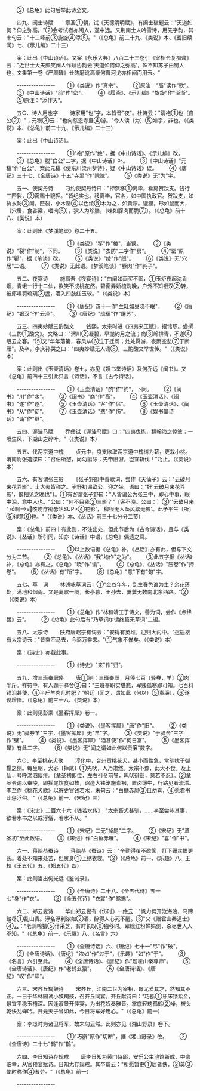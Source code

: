 <!-- { "loadSidebar": true } -->
　　②《总龟》此句后举此诗全文。 

　　四九、闽士诗赋 
　　章圣①朝，试《天德清明赋》，有闽士破题云："天道如何？仰之弥高。"②会考试者亦闽人，遂中选。又荆南士人吟雪诗，用先字韵，其末句云："十二峰前③旋旋④添⑤。"（《总龟》前二十九、《类说》本、《耆旧续闻》七、《示儿编》二十三） 

　　案：此出《中山诗话》。又案《永乐大典》八百二十三卷引《宰相令复痴聋》云："近世士大夫颇笑闽人作赋协韵云'天道如何仰之弥高'，殊不知苏子由蜀人也，文集第一卷《严颜碑》长韵磨讹高豪何曹河戈亦相间而用云。" 

　　---------------- 
　　①《类说》作"真宗"。 
　　②原注："高"读作"歌"。 
　　③《中山诗话》"前"作"峦"。 
　　④《履斋》、《示儿编》"旋旋"作"渐渐"。 
　　⑤原注："添作天"。 

　　五○、诗人用也字 
　　诗家用"也"字，本皆音"夜"。杜诗云："清袍①也〔自公②〕"；元稹③云："也向慈恩寺里④游。"今人读〔为〕⑤如字，非也。（《类说》本、《总龟》前二十九、《示儿编》二十三） 

　　案：此出《中山诗话》。 

　　---------------- 
　　①"袍"原作"绝"，据《中山诗话》、《示儿编》改。 
　　②《总龟》脱"白公"二字，据《中山诗话》补。 
　　③《中山诗话》"元稹"作"白公"。案此元稹《使东川梁州梦诗》，疑《中山诗话》误。 
　　④《唐纪》三十七、《全唐诗》十五"寺里"作"院院"。 
　　⑤《类说》无"为"字。 

　　五一、使契丹诗 
　　刁约使契丹诗曰："押燕移①离毕，看房贺跋支。饯行三匹裂，②密赐十貔狸。"皆纪实也。移离毕，官名，如中国执政官。贺跋支，如执衣防③阁。匹裂，小木罂④以色绫⑤木为之，如黄漆。貔狸，形如鼠而大，〔穴居，食谷粱，嗜肉⑥〕，狄人为珍膳，〔味如豚肉而脆⑦〕。（《总龟》前十八、《类说》本） 

　　案：此则出《梦溪笔谈》卷二十五。 

　　---------------- 
　　①《类说》"移"作"棱"，当误。 
　　②《类说》"裂"作"制"，下同。 
　　③《类说》"衣防"二字作"房"。 
　　④"罂"原作"瞿"，据《笔谈》改。 
　　⑤《类说》"绫"作"绶"。 
　　⑥《类说》无"穴居"二语。 
　　⑦《类说》无此语。《梦溪笔谈》"豚肉"作"豘子"。 

　　五二、夜宴诗 
　　施肩吾《夜宴诗》："曲阑如画买不眠，①玉炉夜起沈香烟，青蛾一行十二仙，欲笑不成桃花然。碧窗弄娇梳洗晚，户外不知银汉②转，被郎嗅罚琉璃③盏，酒入四肢红玉软。"（《类说》本） 

　　---------------- 
　　①《唐纪》四十一作"兰缸如昼晓不眠"。 
　　②《唐纪》"银汉"作"云泽"。 
　　③《唐纪》"琉璃"作"屠苏"。 

　　五三、四夷妙赋三酌酸文 
　　钱熙，太宗时进《四夷来王赋》，擢馆职。尝撰《三酌①酸文》。文略曰："渭川②凝碧，早抛钓月之流；商③岭排青，不遂④眠云之客。"⑤又"年年落第，春风从⑥泣于迁莺；处处羁游，夜雨空悲⑦于断雁"。及卒，李庆孙哭之曰："四夷妙赋无人诵⑧，三酌酸文举世传。"（《类说》本） 

　　案：此则出《玉壶清话》卷七，亦见《娱书堂诗话》及何乔远《闽书》。又《总龟》前四十三引此只言《诗话》，不言《古今诗话》。 

　　---------------- 
　　①《玉壶清话》"酌"作"钓"，下同。 
　　②《闽书》"川"作"水"。 
　　③《闽书》"商"作"高"。 
　　④《玉壶清话》、《闽书》"遂"作"逐"。 
　　⑤《玉壶清话》"客"作"侣"。 
　　⑥《玉壶清话》、《闽书》"从"作"徒"。 
　　⑦《玉壶清话》"悲"作"伤"。 
　　⑧《娱书堂诗话》"诵"作"继"。 

　　五四、渥洼马赋 
　　乔彝试《渥洼马赋》曰："四夷曳练，翻翰海之惊波；一喷生风，下湖山之碎叶。"（《类说》本） 

　　五五、伐两京道中槐 
　　贞元中，度支欲取两京道中槐树为薪，更栽小桃。渭南尉张造牒曰："召伯所憇，尚勿翦除；先帝旧游，岂宜斩伐！"乃止。（《类说》本） 

　　五六、有客谓张三影 
　　〔张子野郎中善歌词，尝作《天仙子》云："云破月来花弄影"，士大夫皆称之。子野初谒欧公，迎之坐，语曰："好'云破月来花弄影'，恨相见之晚也"〕。①有客谓张子野曰："人皆谓公为张三中，即心中事，眼中泪，意中人也。"公曰："何不目我②三影？"〔客不晓。公曰：〕③"'云破月来ㄅ啊咳崂疗鹆毖咕SUP>④花影'，'柳径无人坠风絮无影'。此予平生〔所〕⑤得意⑥也。"（《类说》本、《丛话》前三十七分分二节） 

　　案：《总龟》前四十有此则，不注出处，但此节后为《古今诗话》，且与《类说》、《丛话》所引同，知亦《诗话》中语，《总龟》偶遗之耳。 

　　---------------- 
　　①以上数语据《总龟》补。《丛话》亦有此，但与下文分为二节。 
　　②《总龟》、《丛话》"我"均作"之为"。 
　　③此五字据《丛话》补，《总龟》亦有之，《总龟》"晓"作"谕"。 
　　④《总龟》、《丛话》"压卷"作"押卷"。 
　　⑤《丛话》有"所"字。 
　　⑥《总龟》"意"下有"句"字。 

　　五七、草　词 
　　林逋咏草词云：①"金谷年年，乱生春色谁为主？余花落处，满地和烟雨。又是离歌一阕，长亭暮，王孙去，萋萋无数南北东西路。"②（《类说》本） 

　　---------------- 
　　①《总龟》作"林和靖工于诗文，善为词，尝作《点绛唇》云"。 
　　②《总龟》此句后有"乃草词尔谓终篇无草词"二语。 

　　五八、太宗诗 
　　陕府唐昭宗有词云："安得有英堆，迎归大内中。"逍遥楼有太宗诗云："昔乘匹马去，今驱万乘来。"①气象不侔矣。（《类说》本） 

　　案：《诗史》亦载此事。 

　　---------------- 
　　①《诗史》"来"作"归"。 

　　五九、增三班奉职俸 
　　唐①制：三班奉职，月俸七百〔驿券，羊〕②肉半斤。祥符中，有人题于驿舍③曰："三班奉职实堪悲，卑贱孤寒即可知。七百料钱洎甚使，④半斤羊肉几时肥？"朝廷〔闻之，谓如此（何以）⑤责廉〕，⑥遂议增俸。（《总龟》前三十八、《类说》本） 

　　案：此则见彭乘《墨客挥犀》卷一。 

　　---------------- 
　　①《类说》、《墨客挥犀》"唐"作"旧"。 
　　②《类说》无"驿券羊"三字，《墨客挥犀》无"羊"字。 
　　③《类说》"于驿舍"三字作"壁"。 
　　④《类说》、《墨客挥犀》"洎甚使"作"何日富"。 
　　⑤《墨客挥犀》有此二字。 
　　⑥《类说》无"闻之谓如此何以责廉"数字。 

　　六○、李至桃花犬歌 
　　淳化中，合州贡桃花犬，甚小而性急，常驯扰于御榻之侧。每坐朝，犬必〔掉尾〕①先吠，人乃肃然。太宗不豫，此犬不食。及上仙，号呼涕泗瘦瘠。〔章圣初即位，左右引令前导，鸣吠徘徊，意若不忍〕。②章圣令谕以奉陵，即摇尾饮食如故，诏造大铁笼施素裀，置卤簿中，行路见者流涕。李至作《桃花犬歌》以寄史官钱若水，末句云："白麟赤凤③且勿喜，④愿君书此惩浮俗。"（《总龟》前一、《宋纪》三） 

　　案：《宋史》二百六十六《钱若水传》："太宗畜犬甚驯，......李至尝咏其事，欲若水书之以戒浮俗，若水不从。" 

　　---------------- 
　　①《宋纪》二无"掉尾"二字。 
　　②《宋纪》无"章圣初"至此数语。 
　　③《宋纪》作"白鱼赤雁"。 
　　④《宋纪》"喜"作"书"。 

　　六一、蒋贻恭蚕诗 
　　蒋贻恭《蚕诗》云："辛勤得茧不盈筐，灯下缫丝恨更长。着处不知来处苦，但贪身①上绣衣裳。"②（《总龟》前一、《乐趣》八、王校《王五代》五、《郑五代》四） 

　　案：此则当出何光远《鉴诫录》。 

　　---------------- 
　　①《全唐诗》二十八、《全五代诗》五十七"身"作"衣"。 
　　②《全五代诗》"衣裳"作"鸳鸯"。 

　　六二、郑云叟诗 
　　华山郑云叟有《伤时》一绝云："帆力劈开沧海浪，马蹄踏尽①乱山青。浮名浮利浓如②酒，醉得人心死不醒。③"又《赠霍山秦道士》④云："老鸦啼猿⑤伴采芝，有时长叹⑥独移时。翠蛾红粉婵娟剑，杀尽世人人不知。"（《总龟》前一、《乐趣》八、《名言》六） 

　　---------------- 
　　①《全唐诗话》六、《唐纪》七十一"尽"作"破"。 
　　②《全唐诗话》、《唐纪》"浓如"作"过于"，《乐趣》"如"作"于"。 
　　③《名言》六引至此。 
　　④《全唐诗话》、《唐纪》作"题霍山秦尊师"。 
　　⑤《全唐诗话》、《唐纪》作"老鹤玄猿"。 
　　⑥《全唐诗话》、《唐纪》"叹"作"啸"。 

　　六三、宋齐丘羯鼓诗 
　　宋齐丘，江南二世为宰相，璟尤爱其才，然知其不正。一日于华林园试小妓羯鼓，召齐丘同宴。齐丘献诗曰："巧斵①牙床镂紫金，最宜平稳玉槽深。因逢淑景开佳宴，为出花奴奏雅音。掌底轻璁孤鹤②噪，枝头乾快乱蝉吟。开元天子曾如此，今日将军好用心。"（《总龟》前一） 

　　案：李璟时为诸卫将军，故末句云然。此则亦见《湘山野录》卷下。 

　　---------------- 
　　①"巧斵"原作"切断"，据《湘山野录》改。 
　　②《全唐诗》二十七"鹤"作"鹊"。 

　　六四、李日知诗存规戒 
　　唐李日知为黄门侍郎，安乐公主池馆新成，中宗临幸，从官预宴赋诗。日知尤存规戒。其卒篇云："所愿暂更①居者佚，②莫③使时称作④者劳。"（《总龟》前一） 

　　---------------- 
